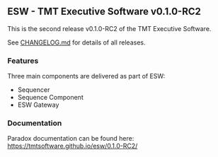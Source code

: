 ## ESW - TMT Executive Software v0.1.0-RC2

This is the second release v0.1.0-RC2 of the TMT Executive Software.

See [CHANGELOG.md](../CHANGELOG.md) for details of all releases.

### Features
Three main components are delivered as part of ESW:
* Sequencer
* Sequence Component
* ESW Gateway

### Documentation

Paradox documentation can be found here: https://tmtsoftware.github.io/esw/0.1.0-RC2/
